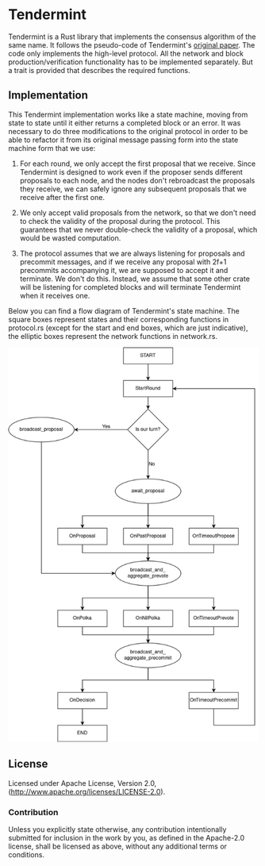 # Tendermint

Tendermint is a Rust library that implements the consensus algorithm of the same name. It follows the pseudo-code of
Tendermint's [original paper](https://arxiv.org/abs/1807.04938v3). The code only implements the high-level protocol.
All the network and block production/verification functionality has to be implemented separately. But a trait is
provided that describes the required functions.

## Implementation

This Tendermint implementation works like a state machine, moving from state to state until it either returns a
completed block or an error. It was necessary to do three modifications to the original protocol in order to be able to
refactor it from its original message passing form into the state machine form that we use:

1. For each round, we only accept the first proposal that we receive. Since Tendermint is designed to work even if the
proposer sends different proposals to each node, and the nodes don't rebroadcast the proposals they receive, we can
safely ignore any subsequent proposals that we receive after the first one.

2. We only accept valid proposals from the network, so that we don't need to check the validity of the proposal during
the protocol. This guarantees that we never double-check the validity of a proposal, which would be wasted computation.

2. The protocol assumes that we are always listening for proposals and precommit messages, and if we receive any
proposal with 2f+1 precommits accompanying it, we are supposed to accept it and terminate. We don't do this. Instead, we
assume that some other crate will be listening for completed blocks and will terminate Tendermint when it receives one.

Below you can find a flow diagram of Tendermint's state machine. The square boxes represent states and their
corresponding functions in protocol.rs (except for the start and end boxes, which are just indicative), the elliptic
boxes represent the network functions in network.rs.

![Tendermint flow diagram](tendermint.png)

## License

Licensed under Apache License, Version 2.0, (http://www.apache.org/licenses/LICENSE-2.0).

### Contribution

Unless you explicitly state otherwise, any contribution intentionally
submitted for inclusion in the work by you, as defined in the Apache-2.0
license, shall be licensed as above, without any additional terms or
conditions.